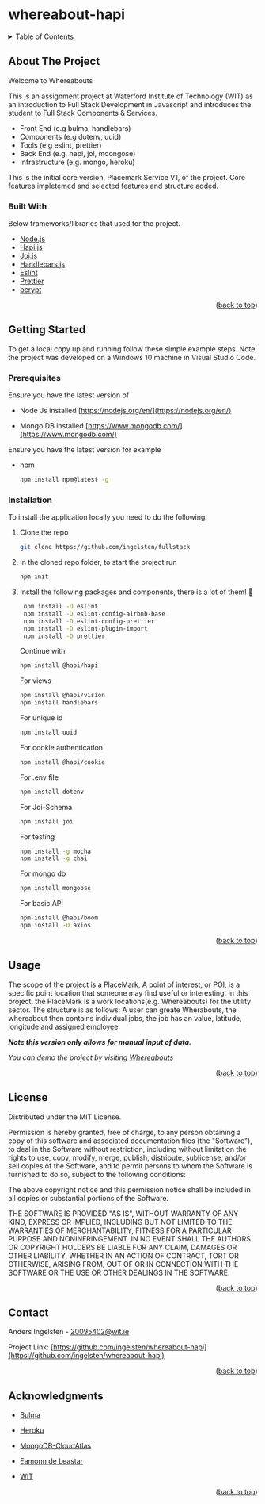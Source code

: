 # whereabout-hapi

<div id="top"></div>


<!-- TABLE OF CONTENTS -->
<details>
  <summary>Table of Contents</summary>
  <ol>
    <li>
      <a href="#about-the-project">About The Project</a>
      <ul>
        <li><a href="#built-with">Built With</a></li>
      </ul>
    </li>
    <li>
      <a href="#getting-started">Getting Started</a>
      <ul>
        <li><a href="#prerequisites">Prerequisites</a></li>
        <li><a href="#installation">Installation</a></li>
      </ul>
    </li>
    <li><a href="#usage">Usage</a></li>
    <li><a href="#license">License</a></li>
    <li><a href="#contact">Contact</a></li>
    <li><a href="#acknowledgments">Acknowledgments</a></li>
  </ol>
</details>


<!-- ABOUT THE PROJECT -->
## About The Project

Welcome to Whereabouts

This is an assignment project at Waterford Institute of Technology (WIT) as an introduction to Full Stack Development in Javascript and introduces the student to Full Stack Components & Services. 

* Front End (e.g bulma, handlebars)
* Components (e.g dotenv, uuid)
* Tools (e.g eslint, prettier)
* Back End (e.g. hapi, joi, moongose)
* Infrastructure (e.g. mongo, heroku)

This is the initial core version, Placemark Service V1, of the project. Core features impletemed and selected features and structure added.

### Built With

Below frameworks/libraries that used for the project.

* [Node.js](https://nodejs.org/en/)
* [Hapi.js](https://hapi.dev/)
* [Joi.js](https://github.com/sideway/joi)
* [Handlebars.js](https://handlebarsjs.com/)
* [Eslint](https://eslint.org/)
* [Prettier](https://prettier.io/)
* [bcrypt](https://www.npmjs.com/package/bcrypt)

<p align="right">(<a href="#top">back to top</a>)</p>

<!-- GETTING STARTED -->
## Getting Started

To get a local copy up and running follow these simple example steps. Note the project was developed on a Windows 10 machine in Visual Studio Code.

### Prerequisites

Ensure you have the latest version of 

* Node Js installed [https://nodejs.org/en/](https://nodejs.org/en/)

* Mongo DB installed [https://www.mongodb.com/](https://www.mongodb.com/)

Ensure you have the latest version for example
* npm
  ```sh
  npm install npm@latest -g
  ```

### Installation

To install the application locally you need to do the following:

1. Clone the repo
   ```sh
   git clone https://github.com/ingelsten/fullstack
   ```
2. In the cloned repo folder, to start the project run
   ```sh
   npm init
   ```
3. Install the following packages and components, there is a lot of them! :slightly_smiling_face:

   ```sh
    npm install -D eslint
    npm install -D eslint-config-airbnb-base
    npm install -D eslint-config-prettier
    npm install -D eslint-plugin-import
    npm install -D prettier
   ```

   Continue with 
   ```sh
   npm install @hapi/hapi
   ```

     For views
    ```sh
    npm install @hapi/vision
    npm install handlebars
    ```
    For unique id
    ```sh
    npm install uuid
    ```
    For cookie authentication
    ```sh
    npm install @hapi/cookie
    ```

    For .env file
    ```sh
    npm install dotenv
    ```

    For Joi-Schema
    ```sh
    npm install joi
    ```

    For testing
    ```sh
    npm install -g mocha
    npm install -g chai
    ```

    For mongo db
    ```sh
    npm install mongoose
    ```

    For basic API
    ```sh
    npm install @hapi/boom
    npm install -D axios
    ```

<p align="right">(<a href="#top">back to top</a>)</p>



<!-- USAGE EXAMPLES -->
## Usage

The scope of the project is a PlaceMark, A point of interest, or POI, is a specific point location that someone may find useful or interesting. In this project, the PlaceMark is a work locations(e.g. Whereabouts) for the utility sector. The structure is as follows: A user can greate Wherabouts, the whereabout then contains individual jobs, the job has an value, latitude, longitude and assigned employee. 

***Note this version only allows for manual input of data.***

_You can demo the project by visiting [Whereabouts](https://ingelsten4.herokuapp.com/)_

<p align="right">(<a href="#top">back to top</a>)</p>


<!-- LICENSE -->
## License

Distributed under the MIT License. 

Permission is hereby granted, free of charge, to any person obtaining a copy of this software and associated documentation files (the "Software"), to deal in the Software without restriction, including without limitation the rights to use, copy, modify, merge, publish, distribute, sublicense, and/or sell copies of the Software, and to permit persons to whom the Software is furnished to do so, subject to the following conditions:

The above copyright notice and this permission notice shall be included in all copies or substantial portions of the Software.

THE SOFTWARE IS PROVIDED "AS IS", WITHOUT WARRANTY OF ANY KIND, EXPRESS OR IMPLIED, INCLUDING BUT NOT LIMITED TO THE WARRANTIES OF MERCHANTABILITY, FITNESS FOR A PARTICULAR PURPOSE AND NONINFRINGEMENT. IN NO EVENT SHALL THE AUTHORS OR COPYRIGHT HOLDERS BE LIABLE FOR ANY CLAIM, DAMAGES OR OTHER LIABILITY, WHETHER IN AN ACTION OF CONTRACT, TORT OR OTHERWISE, ARISING FROM, OUT OF OR IN CONNECTION WITH THE SOFTWARE OR THE USE OR OTHER DEALINGS IN THE SOFTWARE.

<p align="right">(<a href="#top">back to top</a>)</p>



<!-- CONTACT -->
## Contact

Anders Ingelsten - 20095402@wit.ie

Project Link: [https://github.com/ingelsten/whereabout-hapi](https://github.com/ingelsten/whereabout-hapi)

<p align="right">(<a href="#top">back to top</a>)</p>



<!-- ACKNOWLEDGMENTS -->
## Acknowledgments

* [Bulma](https://bulma.io/documentation/overview/)
* [Heroku](https://heroku.com/)
* [MongoDB-CloudAtlas](https://www.mongodb.com/atlas/database)
* [Eamonn de Leastar](https://github.com/edeleastar)

* [WIT](https://www.wit.ie)


<p align="right">(<a href="#top">back to top</a>)</p>

 
